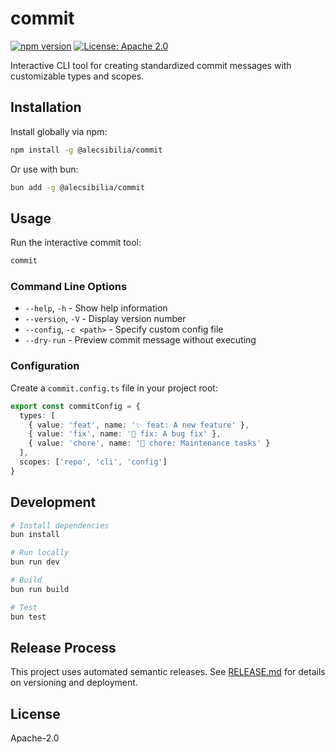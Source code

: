 # commit

[![npm version](https://img.shields.io/badge/npm%20package-@alecsibilia/commit-red.svg)](https://www.npmjs.com/package/@alecsibilia/commit)
[![License: Apache 2.0](https://img.shields.io/badge/License-Apache_2.0-yellow.svg)](http://opensource.org/license/apache-2-0)

Interactive CLI tool for creating standardized commit messages with customizable types and scopes.

## Installation

Install globally via npm:

```bash
npm install -g @alecsibilia/commit
```

Or use with bun:

```bash
bun add -g @alecsibilia/commit
```

## Usage

Run the interactive commit tool:

```bash
commit
```

### Command Line Options

- `--help`, `-h` - Show help information
- `--version`, `-V` - Display version number
- `--config`, `-c <path>` - Specify custom config file
- `--dry-run` - Preview commit message without executing

### Configuration

Create a `commit.config.ts` file in your project root:

```typescript
export const commitConfig = {
  types: [
    { value: 'feat', name: '✨ feat: A new feature' },
    { value: 'fix', name: '🐛 fix: A bug fix' },
    { value: 'chore', name: '🧹 chore: Maintenance tasks' }
  ],
  scopes: ['repo', 'cli', 'config']
}
```

## Development

```bash
# Install dependencies
bun install

# Run locally
bun run dev

# Build
bun run build

# Test
bun test
```

## Release Process

This project uses automated semantic releases. See [RELEASE.md](./RELEASE.md) for details on versioning and deployment.

## License

Apache-2.0
